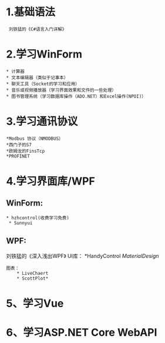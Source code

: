 # 1.基础语法
	 刘铁猛的《C#语言入门详解》
# 2.学习WinForm 
	* 计算器 
	* 文本编辑器（类似于记事本）
	* 聊天工具（Socket的学习和应用）
	* 音乐或视频播放器（学习界面效果和文件的一些处理）
	* 图书管理系统（学习数据库操作（ADO.NET）和Excel操作(NPOI)）
# 3.学习通讯协议
	*Modbus 协议（NMODBUS）
	*西门子的S7
	*欧姆龙的FinsTcp
	*PROFINET
	
# 4.学习界面库/WPF
## WinForm:
	* hzhcontrol(收费学习免费)
	 * Sunnyui
## WPF:
刘铁猛的《深入浅出WPF》
		UI库：
		*HandyControl
		*MaterialDesign*
		
	图表：
		* LiveChaert
		* ScottPlot*

# 5、学习Vue

# 6、学习ASP.NET Core WebAPI 
